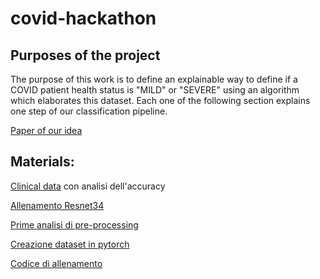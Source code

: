 # covid-hackathon
## Purposes of the project

The purpose of this work is to define an explainable way to define if a COVID patient health status is "MILD" or "SEVERE" using an algorithm which elaborates this dataset. 
Each one of the following section explains one step of our classification pipeline.

[Paper of our idea](https://github.com/federico1-creator/covid-hackathon/blob/master/Hackton_Covid.pdf)

## Materials:

[Clinical data](https://github.com/federico1-creator/covid-hackathon/blob/master/1%C2%B0_attempt.ipynb)
con analisi dell'accuracy

[Allenamento Resnet34](https://github.com/federico1-creator/covid-hackathon/blob/master/2%C2%B0_attempt.py)

[Prime analisi di pre-processing](https://github.com/federico1-creator/covid-hackathon/blob/master/pre-processing.ipynb)

[Creazione dataset in pytorch](https://github.com/federico1-creator/covid-hackathon/blob/master/dataset.py)

[Codice di allenamento](https://github.com/federico1-creator/covid-hackathon/blob/master/train.py)
